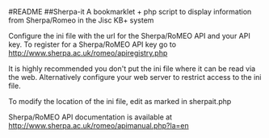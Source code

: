 #README
##Sherpa-it
A bookmarklet + php script to display information from Sherpa/Romeo in the Jisc KB+ system

Configure the ini file with the url for the Sherpa/RoMEO API and your API key. To register for a Sherpa/RoMEO API key go to http://www.sherpa.ac.uk/romeo/apiregistry.php

It is highly recommended you don't put the ini file where it can be read via the web. Alternatively configure your web server to restrict access to the ini file.

To modify the location of the ini file, edit as marked in sherpait.php

Sherpa/RoMEO API documentation is available at http://www.sherpa.ac.uk/romeo/apimanual.php?la=en